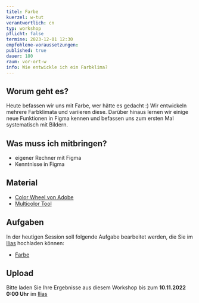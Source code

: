 ```yaml
---
titel: Farbe
kuerzel: w-tut
verantwortlich: cn
typ: workshop
pflicht: false
termine: 2023-12-01 12:30
empfohlene-voraussetzungen:
published: true
dauer: 180
raum: vor-ort-w
info: Wie entwickle ich ein Farbklima?
---
```


## Worum geht es?

Heute befassen wir uns mit Farbe, wer hätte es gedacht :) Wir entwickeln mehrere Farbklimata und variieren diese. Darüber hinaus lernen wir einige neue Funktionen in Figma kennen und befassen uns zum ersten Mal systematisch mit Bildern.

## Was muss ich mitbringen?

-   eigener Rechner mit Figma
-   Kenntnisse in Figma

## Material

-   [Color Wheel von Adobe](https://color.adobe.com/de/create/color-wheel/)
-   [Multicolor Tool](http://labs.tineye.com/multicolr/)

## Aufgaben

In der heutigen Session soll folgende Aufgabe bearbeitet werden, die Sie im [Ilias](https://ilias.th-koeln.de/goto.php?target=exc_1422052&client_id=ILIAS_FH_Koeln) hochladen können:

-   [Farbe](/mi-bachelor-screendesign/assignments/workshop-004-farbe/)

## Upload

Bitte laden Sie Ihre Ergebnisse aus diesem Workshop bis zum **10.11.2022 0:00 Uhr** im [Ilias](https://ilias.th-koeln.de/ilias.php?baseClass=ilExerciseHandlerGUI&ref_id=1179477&cmd=showOverview)

<!--
## Sie haben keinen Rechner?
Kein Problem, denn wir haben welche. Allerdings nur Macs. Uuuuuhh. Wenn Sie einen brauchen, bitte rechtzeitig an Volker Schaefer wenden. Unsere Rechner können nur für die Workshops und Trainings ausgeliehen werden. Im MI Pool stehen aber immer Rechner für Sie bereit.
-->
